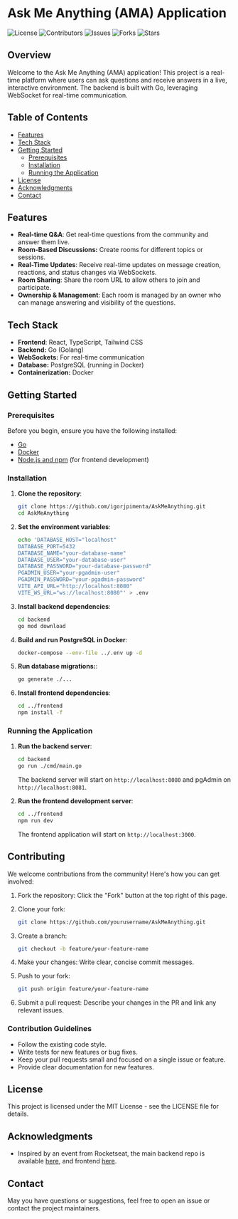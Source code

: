 # Ask Me Anything (AMA) Application

![License](https://img.shields.io/github/license/igorjpimenta/AskMeAnything)
![Contributors](https://img.shields.io/github/contributors/igorjpimenta/AskMeAnything)
![Issues](https://img.shields.io/github/issues/igorjpimenta/AskMeAnything)
![Forks](https://img.shields.io/github/forks/igorjpimenta/AskMeAnything)
![Stars](https://img.shields.io/github/stars/igorjpimenta/AskMeAnything)

## Overview

Welcome to the Ask Me Anything (AMA) application! This project is a real-time platform where users can ask questions and receive answers in a live, interactive environment. The backend is built with Go, leveraging WebSocket for real-time communication.

## Table of Contents

- [Features](#features)
- [Tech Stack](#tech-stack)
- [Getting Started](#getting-started)
  - [Prerequisites](#prerequisites)
  - [Installation](#installation)
  - [Running the Application](#running-the-application)
- [License](#license)
- [Acknowledgments](#acknowledgments)
- [Contact](#contact)

## Features

- **Real-time Q&A**: Get real-time questions from the community and answer them live.
- **Room-Based Discussions:** Create rooms for different topics or sessions.
- **Real-Time Updates**: Receive real-time updates on message creation, reactions, and status changes via WebSockets.
- **Room Sharing**: Share the room URL to allow others to join and participate.
- **Ownership & Management**: Each room is managed by an owner who can manage answering and visibility of the questions.

## Tech Stack

- **Frontend**: React, TypeScript, Tailwind CSS
- **Backend:** Go (Golang)
- **WebSockets:** For real-time communication
- **Database:** PostgreSQL (running in Docker)
- **Containerization:** Docker

## Getting Started

### Prerequisites

Before you begin, ensure you have the following installed:

- [Go](https://golang.org/doc/install)
- [Docker](https://www.docker.com/get-started)
- [Node.js and npm](https://nodejs.org/) (for frontend development)

### Installation

1. **Clone the repository**:
   ```bash
   git clone https://github.com/igorjpimenta/AskMeAnything.git
   cd AskMeAnything
    ```

2. **Set the environment variables**:
    ```bash
    echo 'DATABASE_HOST="localhost"
    DATABASE_PORT=5432
    DATABASE_NAME="your-database-name"
    DATABASE_USER="your-database-user"
    DATABASE_PASSWORD="your-database-password"
    PGADMIN_USER="your-pgadmin-user"
    PGADMIN_PASSWORD="your-pgadmin-password"
    VITE_API_URL="http://localhost:8080"
    VITE_WS_URL="ws://localhost:8080"' > .env

3. **Install backend dependencies**:
    ```bash
    cd backend
    go mod download
    ```

4. **Build and run PostgreSQL in Docker**:
    ```bash
    docker-compose --env-file ../.env up -d
    ```

5. **Run database migrations:**:
    ```bash
    go generate ./...
    ```

6. **Install frontend dependencies**:
    ```bash
    cd ../frontend
    npm install -f
    ```

### Running the Application

1. **Run the backend server**:
    ```bash
    cd backend
    go run ./cmd/main.go
    ```
    The backend server will start on `http://localhost:8080` and pgAdmin on `http://localhost:8081`.

2. **Run the frontend development server**:
    ```bash
    cd ../frontend
    npm run dev
    ```
    The frontend application will start on `http://localhost:3000`.

## Contributing
We welcome contributions from the community! Here's how you can get involved:

1. Fork the repository: Click the "Fork" button at the top right of this page.

2. Clone your fork:
    ```bash
    git clone https://github.com/yourusername/AskMeAnything.git
    ```

3. Create a branch:
    ```bash
    git checkout -b feature/your-feature-name
    ```

4. Make your changes: Write clear, concise commit messages.

5. Push to your fork:
    ```bash
    git push origin feature/your-feature-name
    ```

6. Submit a pull request: Describe your changes in the PR and link any relevant issues.

### Contribution Guidelines
- Follow the existing code style.
- Write tests for new features or bug fixes.
- Keep your pull requests small and focused on a single issue or feature.
- Provide clear documentation for new features.

## License
This project is licensed under the MIT License - see the LICENSE file for details.

## Acknowledgments
- Inspired by an event from Rocketseat, the main backend repo is available [here](https://github.com/rocketseat-education/semana-tech-01-go-react-server/), and frontend [here](https://github.com/rocketseat-education/semana-tech-01-go-react-web).

## Contact
May you have questions or suggestions, feel free to open an issue or contact the project maintainers.
